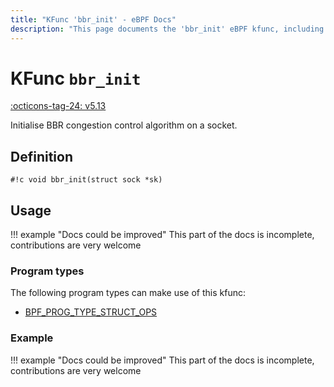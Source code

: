 ```yaml
---
title: "KFunc 'bbr_init' - eBPF Docs"
description: "This page documents the 'bbr_init' eBPF kfunc, including its defintion, usage, program types that can use it, and examples."
---
```

# KFunc `bbr_init`

<!-- [FEATURE_TAG](bbr_init) -->
[:octicons-tag-24: v5.13](https://github.com/torvalds/linux/commit/e78aea8b2170be1b88c96a4d138422986a737336)
<!-- [/FEATURE_TAG] -->

Initialise BBR congestion control algorithm on a socket.

## Definition

<!-- [KFUNC_DEF] -->
`#!c void bbr_init(struct sock *sk)`
<!-- [/KFUNC_DEF] -->

## Usage

!!! example "Docs could be improved"
    This part of the docs is incomplete, contributions are very welcome

### Program types

The following program types can make use of this kfunc:

<!-- [KFUNC_PROG_REF] -->
- [BPF_PROG_TYPE_STRUCT_OPS](../program-type/BPF_PROG_TYPE_STRUCT_OPS.md)
<!-- [/KFUNC_PROG_REF] -->

### Example

!!! example "Docs could be improved"
    This part of the docs is incomplete, contributions are very welcome

